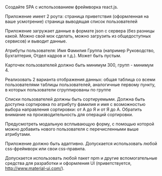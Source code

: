 Создайте SPA с использованием фреймворка react.js.

Приложение имеет 2 роута:
страница приветствия (оформленная на ваше усмотрение)
страница выводящая список пользователей

Приложение загружает данные в формате json с сервера (без разницы какой. Можно свой мок сделать, можно загрузить из общедоступных сервисов) и выводит данные.

Атрибуты пользователя:
Имя
Фамилия
Группа (например Руководство, Бухгалтерия, Отдел кадров и т.д.). Может быть пустым.

Карточек пользователей должно быть минимум 300, групп - минимум 4.

Реализовать 2 варианта отображения данных:
общая таблица со всеми пользователями
таблицы пользователей, аналогичные первому пункту, в которых пользователи сгруппированы по группе

Списки пользователей должны быть сортируемыми. Должна быть доступна сортировка по атрибуту фамилия и имя с возможностью выбора направления сортировки: от А до Я и от Я до А. Обратить внимание на производительность для операций сортировки.

Предусмотреть модальную всплывающую форму, с помощью которой можно добавить нового пользователя с перечисленными выше атрибутами.

Приложение должно быть адаптивно. Допускается использовать любой css-фреймворк или свои css-правила.

Допускается использовать любой пакет npm и другие вспомогательные средства для разработки и оформления UI (приветствуется, http://www.material-ui.com/).
